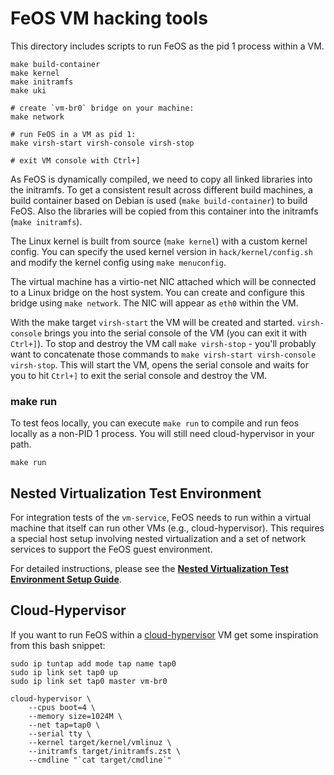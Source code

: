 FeOS VM hacking tools
=======================

This directory includes scripts to run FeOS as the pid 1 process within a VM.

    make build-container
    make kernel
    make initramfs
    make uki

    # create `vm-br0` bridge on your machine:
    make network

    # run FeOS in a VM as pid 1:
    make virsh-start virsh-console virsh-stop

    # exit VM console with Ctrl+]


As FeOS is dynamically compiled, we need to copy all linked libraries into the initramfs. To get a consistent result across different build machines, a build container based on Debian is used (`make build-container`) to build FeOS. Also the libraries will be copied from this container into the initramfs (`make initramfs`).

The Linux kernel is built from source (`make kernel`) with a custom kernel config. You can specify the used kernel version in `hack/kernel/config.sh` and modify the kernel config using `make menuconfig`.

The virtual machine has a virtio-net NIC attached which will be connected to a Linux bridge on the host system. You can create and configure this bridge using `make network`. The NIC will appear as `eth0` within the VM.

With the make target `virsh-start` the VM will be created and started. `virsh-console` brings you into the serial console of the VM (you can exit it with `Ctrl+]`). To stop and destroy the VM call `make virsh-stop` - you'll probably want to concatenate those commands to `make virsh-start virsh-console virsh-stop`. This will start the VM, opens the serial console and waits for you to hit `Ctrl+]` to exit the serial console and destroy the VM.

### make run
To test feos locally, you can execute `make run` to compile and run feos locally as a non-PID 1 process. You will still need cloud-hypervisor in your path.

    make run


## Nested Virtualization Test Environment

For integration tests of the `vm-service`, FeOS needs to run within a virtual machine that itself can run other VMs (e.g., cloud-hypervisor). This requires a special host setup involving nested virtualization and a set of network services to support the FeOS guest environment.

For detailed instructions, please see the **[Nested Virtualization Test Environment Setup Guide](../docs/nested_virt_test_env.md)**.

## Cloud-Hypervisor
If you want to run FeOS within a [cloud-hypervisor](https://www.cloudhypervisor.org/) VM get some inspiration from this bash snippet:

    sudo ip tuntap add mode tap name tap0
    sudo ip link set tap0 up
    sudo ip link set tap0 master vm-br0
    
    cloud-hypervisor \
        --cpus boot=4 \
        --memory size=1024M \
        --net tap=tap0 \
        --serial tty \
        --kernel target/kernel/vmlinuz \
        --initramfs target/initramfs.zst \
        --cmdline "`cat target/cmdline`"



